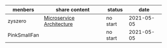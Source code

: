 | menbers      | share content                                                | status   | date       |
| ------------ | ------------------------------------------------------------ | -------- | ---------- |
| zyszero      | [Microservice Architecture](https://martinfowler.com/articles/microservices.html) | no start | 2021-05-05 |
| PinkSmallFan |                                                              | no start | 2021-05-05 |

